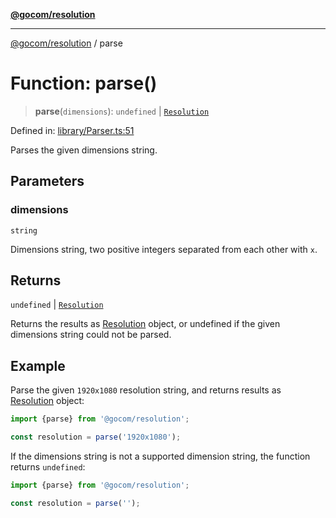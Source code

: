 [**@gocom/resolution**](../README.md)

***

[@gocom/resolution](../README.md) / parse

# Function: parse()

> **parse**(`dimensions`): `undefined` \| [`Resolution`](../interfaces/Resolution.md)

Defined in: [library/Parser.ts:51](https://github.com/gocom/resolution/blob/3830240e7905e88d58561fac6c8329716b6bbabd/src/library/Parser.ts#L51)

Parses the given dimensions string.

## Parameters

### dimensions

`string`

Dimensions string, two positive integers separated from each other with `x`.

## Returns

`undefined` \| [`Resolution`](../interfaces/Resolution.md)

Returns the results as [Resolution](../interfaces/Resolution.md) object, or undefined if the given dimensions
string could not be parsed.

## Example

Parse the given `1920x1080` resolution string, and returns results as [Resolution](../interfaces/Resolution.md) object:
```ts
import {parse} from '@gocom/resolution';

const resolution = parse('1920x1080');
```
If the dimensions string is not a supported dimension string, the function returns `undefined`:
```ts
import {parse} from '@gocom/resolution';

const resolution = parse('');
```

